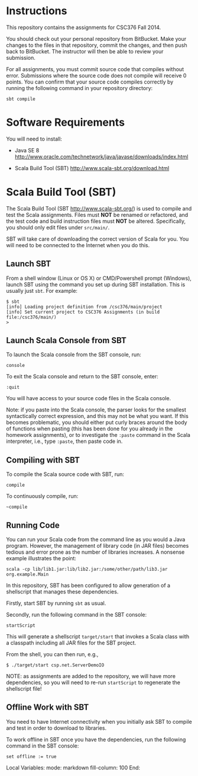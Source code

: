 # Instructions

This repository contains the assignments for CSC376 Fall 2014.

You should check out your personal repository from BitBucket.  Make your changes to the files in
that repository, commit the changes, and then push back to BitBucket.  The instructor will then be
able to review your submission.

For all assignments, you must commit source code that compiles without error.  Submissions where the
source code does not compile will receive 0 points.  You can confirm that your source code compiles
correctly by running the following command in your repository directory:

    sbt compile

# Software Requirements

You will need to install:

- Java SE 8 http://www.oracle.com/technetwork/java/javase/downloads/index.html

- Scala Build Tool (SBT) http://www.scala-sbt.org/download.html

# Scala Build Tool (SBT)

The Scala Build Tool (SBT http://www.scala-sbt.org/) is used to compile and test the Scala
assignments.  Files must **NOT** be renamed or refactored, and the test code and build instruction
files must **NOT** be altered.  Specifically, you should only edit files under `src/main/`.

SBT will take care of downloading the correct version of Scala for you.  You will need to be
connected to the Internet when you do this.

## Launch SBT

From a shell window (Linux or OS X) or CMD/Powershell prompt (Windows), launch SBT using the command
you set up during SBT installation.  This is usually just `sbt`.  For example:

    $ sbt
    [info] Loading project definition from /csc376/main/project
    [info] Set current project to CSC376 Assignments (in build file:/csc376/main/)
    >

## Launch Scala Console from SBT

To launch the Scala console from the SBT console, run:

    console

To exit the Scala console and return to the SBT console, enter:

    :quit

You will have access to your source code files in the Scala console.

Note: if you paste into the Scala console, the parser looks for the smallest syntactically correct
expression, and this may not be what you want.  If this becomes problematic, you should either put
curly braces around the body of functions when pasting (this has been done for you already in the
homework assignments), or to investigate the `:paste` command in the Scala interpreter, i.e., type
`:paste`, then paste code in.

## Compiling with SBT

To compile the Scala source code with SBT, run:

    compile
    
To continuously compile, run:

    ~compile

## Running Code

You can run your Scala code from the command line as you would a Java program.  However, the
management of library code (in JAR files) becomes tedious and error prone as the number of libraries
increases.  A nonsense example illustrates the point:

    scala -cp lib/lib1.jar:lib/lib2.jar:/some/other/path/lib3.jar org.example.Main
    
In this repository, SBT has been configured to allow generation of a shellscript that manages these
dependencies.

Firstly, start SBT by running `sbt` as usual.

Secondly, run the following command in the SBT console:

    startScript
    
This will generate a shellscript `target/start` that invokes a Scala class with a classpath
including all JAR files for the SBT project.  

From the shell, you can then run, e.g.,

    $ ./target/start csp.net.ServerDemoIO

NOTE: as assignments are added to the repository, we will have more dependencies, so you will need
to re-run `startScript` to regenerate the shellscript file!

## Offline Work with SBT

You need to have Internet connectivity when you initially ask SBT to compile and test in order to download to libraries.

To work offline in SBT once you have the dependencies, run the following command in the SBT console:

    set offline := true
    
Local Variables:
mode: markdown
fill-column: 100
End:
